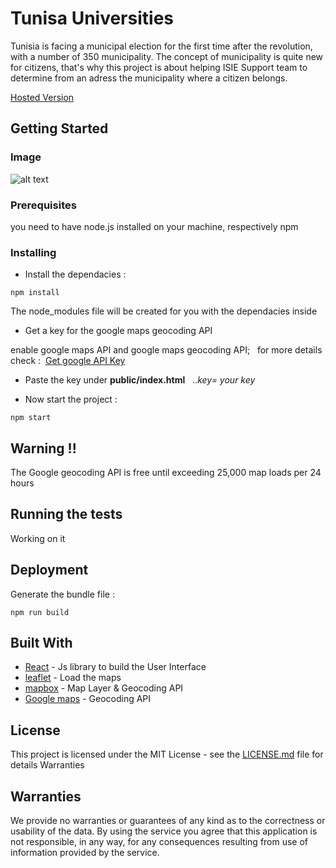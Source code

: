 # Tunisa Universities

Tunisia is facing a municipal election for the first time after the revolution, with a number of 350 municipality. The concept of municipality is quite new for citizens, that's why this project is about helping ISIE Support team to determine from an adress the municipality where a citizen belongs.

[Hosted Version](isie-support.nadhra.tn)

## Getting Started


### Image
![alt text](https://github.com/hunter-x/where_is_my_mun/blob/master/whereis.PNG)


### Prerequisites

you need to have node.js installed on your machine, respectively npm 


### Installing

* Install the dependacies :

```
npm install
```
The node_modules file will be created for you  with the dependacies inside

* Get a key for the google maps geocoding API 
 
enable google maps API and google maps geocoding API; &nbsp; for more details check : &nbsp;[Get google API Key](https://developers.google.com/maps/documentation/javascript/get-api-key)

* Paste the key under **public/index.html** &nbsp;&nbsp;..*key= your key*

* Now start the project  :

```
npm start
```

## Warning !!

The Google geocoding API is free until exceeding 25,000 map loads per 24 hours

## Running the tests

Working on it

## Deployment

Generate the bundle file  :

```
npm run build
```
## Built With

* [React](https://facebook.github.io/react/) - Js library to build the User Interface 
* [leaflet](https://leafletjs.com//) - Load the maps
* [mapbox](https://facebook.github.io/react/) - Map Layer & Geocoding API
* [Google maps](https://developers.google.com/maps/documentation/geocoding/start) - Geocoding API

## License

This project is licensed under the MIT License - see the [LICENSE.md](LICENSE.md) file for details
Warranties

## Warranties

We provide no warranties or guarantees of any kind as to the correctness or usability of the data.
By using the service you agree that this application is not responsible, in any way, for any consequences resulting from use of information provided by the service.